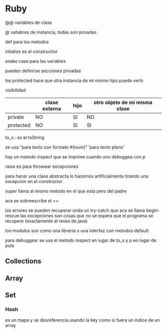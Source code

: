 # Ruby

@@ variables de clase

@ valiabres de instancia, todas son privadas

def para los metodos

intialize es el constructior

snake case para las variables

pueden definirse secciones privadas

los protected hace que otra instancia de mi mismo tipo pueda verlo

visibilidad

|           | clase externa | hijo | otro objeto de mi misma clase |
|-----------|---------------|------|-------------------------------|
| private   | NO            | SI   | NO                            |
| protected | NO            | SI   | SI                            |

to_s : es el toString 

se usa "para texto con formato #{num}" 'para texto plano'

hay un metodo inspect que se imprime cuando uno debuggea con p

raise es para throwear excepciones

para hacer una clase abstracta lo hacemos artificialmente tirando una excepcion en 
el constructor

super llama al mismo metodo en el que esta pero del padre

aca se sobreescribe el ==

los errores se pueden recuperar onda un try-catch que aca se llama begin-rescue
las excepciones son cosas que no se espera que el programa se recupere
(exactamente al reves de java)

los modulos son como una libreria o una interfaz con metodos default

para debuggear se usa el metodo inspect en lugar de to_s y p en lugar de puts

## Collections

## Array

## Set

### Hash

es un mapa y se desreferencia usando la key como si fuera un indice de un array